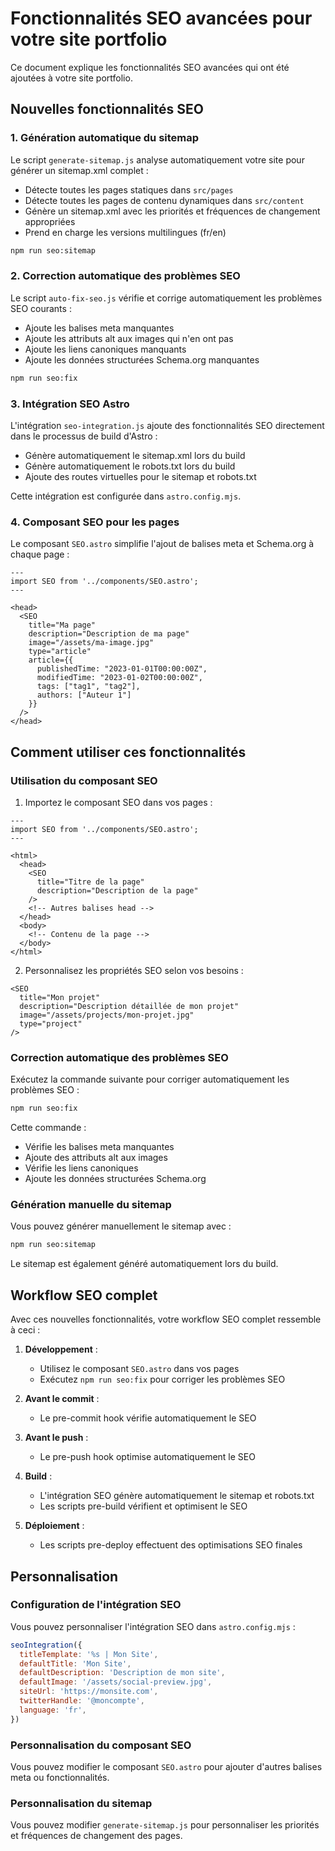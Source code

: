 # Fonctionnalités SEO avancées pour votre site portfolio

Ce document explique les fonctionnalités SEO avancées qui ont été ajoutées à votre site portfolio.

## Nouvelles fonctionnalités SEO

### 1. Génération automatique du sitemap

Le script `generate-sitemap.js` analyse automatiquement votre site pour générer un sitemap.xml complet :

- Détecte toutes les pages statiques dans `src/pages`
- Détecte toutes les pages de contenu dynamiques dans `src/content`
- Génère un sitemap.xml avec les priorités et fréquences de changement appropriées
- Prend en charge les versions multilingues (fr/en)

```bash
npm run seo:sitemap
```

### 2. Correction automatique des problèmes SEO

Le script `auto-fix-seo.js` vérifie et corrige automatiquement les problèmes SEO courants :

- Ajoute les balises meta manquantes
- Ajoute les attributs alt aux images qui n'en ont pas
- Ajoute les liens canoniques manquants
- Ajoute les données structurées Schema.org manquantes

```bash
npm run seo:fix
```

### 3. Intégration SEO Astro

L'intégration `seo-integration.js` ajoute des fonctionnalités SEO directement dans le processus de build d'Astro :

- Génère automatiquement le sitemap.xml lors du build
- Génère automatiquement le robots.txt lors du build
- Ajoute des routes virtuelles pour le sitemap et robots.txt

Cette intégration est configurée dans `astro.config.mjs`.

### 4. Composant SEO pour les pages

Le composant `SEO.astro` simplifie l'ajout de balises meta et Schema.org à chaque page :

```astro
---
import SEO from '../components/SEO.astro';
---

<head>
  <SEO
    title="Ma page"
    description="Description de ma page"
    image="/assets/ma-image.jpg"
    type="article"
    article={{
      publishedTime: "2023-01-01T00:00:00Z",
      modifiedTime: "2023-01-02T00:00:00Z",
      tags: ["tag1", "tag2"],
      authors: ["Auteur 1"]
    }}
  />
</head>
```

## Comment utiliser ces fonctionnalités

### Utilisation du composant SEO

1. Importez le composant SEO dans vos pages :

```astro
---
import SEO from '../components/SEO.astro';
---

<html>
  <head>
    <SEO
      title="Titre de la page"
      description="Description de la page"
    />
    <!-- Autres balises head -->
  </head>
  <body>
    <!-- Contenu de la page -->
  </body>
</html>
```

2. Personnalisez les propriétés SEO selon vos besoins :

```astro
<SEO
  title="Mon projet"
  description="Description détaillée de mon projet"
  image="/assets/projects/mon-projet.jpg"
  type="project"
/>
```

### Correction automatique des problèmes SEO

Exécutez la commande suivante pour corriger automatiquement les problèmes SEO :

```bash
npm run seo:fix
```

Cette commande :
- Vérifie les balises meta manquantes
- Ajoute des attributs alt aux images
- Vérifie les liens canoniques
- Ajoute les données structurées Schema.org

### Génération manuelle du sitemap

Vous pouvez générer manuellement le sitemap avec :

```bash
npm run seo:sitemap
```

Le sitemap est également généré automatiquement lors du build.

## Workflow SEO complet

Avec ces nouvelles fonctionnalités, votre workflow SEO complet ressemble à ceci :

1. **Développement** :
   - Utilisez le composant `SEO.astro` dans vos pages
   - Exécutez `npm run seo:fix` pour corriger les problèmes SEO

2. **Avant le commit** :
   - Le pre-commit hook vérifie automatiquement le SEO

3. **Avant le push** :
   - Le pre-push hook optimise automatiquement le SEO

4. **Build** :
   - L'intégration SEO génère automatiquement le sitemap et robots.txt
   - Les scripts pre-build vérifient et optimisent le SEO

5. **Déploiement** :
   - Les scripts pre-deploy effectuent des optimisations SEO finales

## Personnalisation

### Configuration de l'intégration SEO

Vous pouvez personnaliser l'intégration SEO dans `astro.config.mjs` :

```javascript
seoIntegration({
  titleTemplate: '%s | Mon Site',
  defaultTitle: 'Mon Site',
  defaultDescription: 'Description de mon site',
  defaultImage: '/assets/social-preview.jpg',
  siteUrl: 'https://monsite.com',
  twitterHandle: '@moncompte',
  language: 'fr',
})
```

### Personnalisation du composant SEO

Vous pouvez modifier le composant `SEO.astro` pour ajouter d'autres balises meta ou fonctionnalités.

### Personnalisation du sitemap

Vous pouvez modifier `generate-sitemap.js` pour personnaliser les priorités et fréquences de changement des pages.

